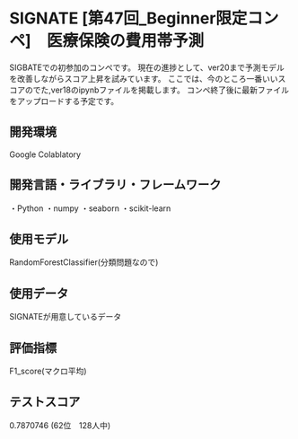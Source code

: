# SIGNATE [第47回_Beginner限定コンペ]　医療保険の費用帯予測

SIGBATEでの初参加のコンペです。
現在の進捗として、ver20まで予測モデルを改善しながらスコア上昇を試みています。
ここでは、今のところ一番いいスコアのでた,ver18のipynbファイルを掲載します。
コンペ終了後に最新ファイルをアップロードする予定です。


## 開発環境
Google Colablatory

## 開発言語・ライブラリ・フレームワーク
・Python
・numpy
・seaborn
・scikit-learn


## 使用モデル
RandomForestClassifier(分類問題なので)

## 使用データ
SIGNATEが用意しているデータ

## 評価指標
F1_score(マクロ平均)

## テストスコア
0.7870746 (62位　128人中)
